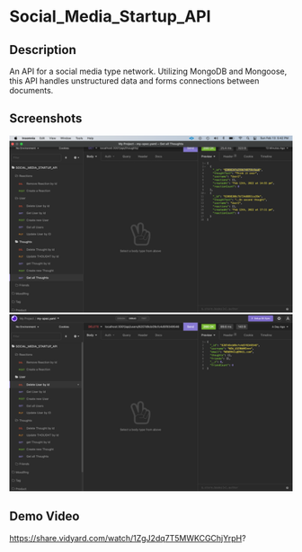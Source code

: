 # Social_Media_Startup_API

## Description
An API for a social media type network. Utilizing MongoDB and Mongoose, this API handles unstructured data and forms connections between documents. 

## Screenshots

![screenshot-1](./assets/images/1.png)
![screenshot-2](./assets/images/2.png)

## Demo Video 
https://share.vidyard.com/watch/1ZgJ2dq7T5MWKCGChjYrpH?
